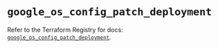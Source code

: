 # `google_os_config_patch_deployment`

Refer to the Terraform Registry for docs: [`google_os_config_patch_deployment`](https://registry.terraform.io/providers/hashicorp/google-beta/6.7.0/docs/resources/google_os_config_patch_deployment).
